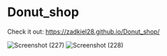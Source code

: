 # Donut_shop

Check it out: https://zadkiel28.github.io/Donut_shop/

![Screenshot (227)](https://user-images.githubusercontent.com/93402771/218948557-6f747e36-8080-48de-bd5e-a09eea5473de.png)
![Screenshot (228)](https://user-images.githubusercontent.com/93402771/218948562-036435f3-fafe-4a71-b720-dbc1b18e2023.png)

